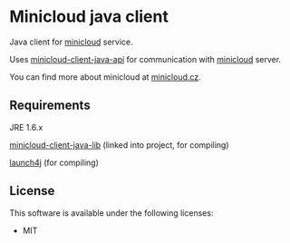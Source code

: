 # Minicloud java client

Java client for [minicloud](http://minicloud.cz) service.

Uses [minicloud-client-java-api](https://github.com/zipekjan/minicloud-client-java-api) for communication with [minicloud](http://minicloud.cz) server.

You can find more about minicloud at [minicloud.cz](http://minicloud.cz).

## Requirements

JRE 1.6.x

[minicloud-client-java-lib](https://github.com/zipekjan/minicloud-client-java-lib) (linked into project, for compiling)

[launch4j](http://launch4j.sourceforge.net/) (for compiling)

## License

This software is available under the following licenses:

 - MIT